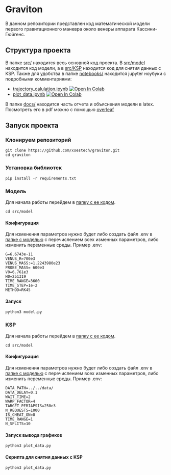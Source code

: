 # Graviton
 В данном репозитории представлен код математической модели первого гравитационного маневра около венеры аппарата Кассини-Гюйгенс.
## Структура проекта
В папке [src/](src/) находится весь основной код проекта. В [src/model](src/model) находится код модели, а в [src/KSP](src/KSP) находится код для снятия данных с KSP.
Также для удобства в папке [notebooks/](notebooks/) находится jupyter ноубуки с подробными комментариями:
- [trajectory_calulation.ipynb](notebooks/trajectory_calulation.ipynb) <html><a target="_blank" href="https://colab.research.google.com/github/xsestech/graviton/blob/master/notebooks/trajectory_calulation.ipynb">
  <img src="https://colab.research.google.com/assets/colab-badge.svg" alt="Open In Colab"/>
</a></html>
- [plot_data.ipynb](notebooks/plot_data.ipynb)  <html><a target="_blank" href="https://colab.research.google.com/github/xsestech/graviton/blob/master/notebooks/plot_data.ipynb">
  <img src="https://colab.research.google.com/assets/colab-badge.svg" alt="Open In Colab"/>
</a></html>

В папке [docs/](docs/) находится часть отчета и объяснения модели в latex. Посмотреть его в pdf можно с помощью [overleaf](https://ru.overleaf.com/project/6576264bef19b94f15c3d31d)

## Запуск проекта
### Клонируем репозиторий
```Shell
git clone https://github.com/xsestech/graviton.git
cd graviton
```
### Установка библиотек
```Shell
pip install -r requirements.txt
```
### Модель
Для начала работы перейдем в [папку с ее кодом](src/model).
```Shell
cd src/model
```
#### Конфигурация
Для изменения параметров нужно будет либо создать файл .env в [папке с моделью](src/model) c перечислением всех изменных параметров, либо изменить переменные среды. Пример .env:
```Dotenv
G=6.6743e-11
VENUS_R=700e3
VENUS_MASS:=1.2243980e23
PROBE_MASS= 600e3
V0=6.761e3
H0=251319
TIME_RANGE=3600
TIME_STEP=1e-2
METHOD=RK45
```
#### Запуск
```Shell
python3 model.py
```
### KSP
Для начала работы перейдем в [папку с ее кодом](src/KSP).
```Shell
cd src/model
```
#### Конфигурация
Для изменения параметров нужно будет либо создать файл .env в [папке с моделью](src/KSP) c перечислением всех изменных параметров, либо изменить переменные среды. Пример .env:
```Dotenv
DATA_PATH=../../data/
DATA_DELAY=0.1
WAIT_TIME=2
WARP_FACTOR=4
TARGET_PERIAPSIS=250e3
N_REQUESTS=1000
IS_CHEAT_ON=0
TIME_RANGE=1
N_SPLITS=10
```
#### Запуск вывода графиков
```Shell
python3 plot_data.py
```
#### Скрипта для снятия данных с KSP
```Shell
python3 plot_data.py
```
